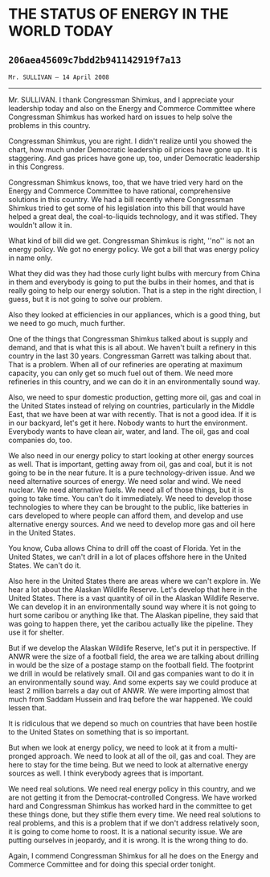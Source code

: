# THE STATUS OF ENERGY IN THE WORLD TODAY
## `206aea45609c7bdd2b941142919f7a13`
`Mr. SULLIVAN — 14 April 2008`

---


Mr. SULLIVAN. I thank Congressman Shimkus, and I appreciate your 
leadership today and also on the Energy and Commerce Committee where 
Congressman Shimkus has worked hard on issues to help solve the 
problems in this country.

Congressman Shimkus, you are right. I didn't realize until you showed 
the chart, how much under Democratic leadership oil prices have gone 
up. It is staggering. And gas prices have gone up, too, under 
Democratic leadership in this Congress.

Congressman Shimkus knows, too, that we have tried very hard on the 
Energy and Commerce Committee to have rational, comprehensive solutions 
in this country. We had a bill recently where Congressman Shimkus tried 
to get some of his legislation into this bill that would have helped a 
great deal, the coal-to-liquids technology, and it was stifled. They 
wouldn't allow it in.

What kind of bill did we get. Congressman Shimkus is right, ''no'' is 
not an energy policy. We got no energy policy. We got a bill that was 
energy policy in name only.



What they did was they had those curly light bulbs with mercury from 
China in them and everybody is going to put the bulbs in their homes, 
and that is really going to help our energy solution. That is a step in 
the right direction, I guess, but it is not going to solve our problem.

Also they looked at efficiencies in our appliances, which is a good 
thing, but we need to go much, much further.

One of the things that Congressman Shimkus talked about is supply and 
demand, and that is what this is all about. We haven't built a refinery 
in this country in the last 30 years. Congressman Garrett was talking 
about that. That is a problem. When all of our refineries are operating 
at maximum capacity, you can only get so much fuel out of them. We need 
more refineries in this country, and we can do it in an environmentally 
sound way.

Also, we need to spur domestic production, getting more oil, gas and 
coal in the United States instead of relying on countries, particularly 
in the Middle East, that we have been at war with recently. That is not 
a good idea. If it is in our backyard, let's get it here. Nobody wants 
to hurt the environment. Everybody wants to have clean air, water, and 
land. The oil, gas and coal companies do, too.

We also need in our energy policy to start looking at other energy 
sources as well. That is important, getting away from oil, gas and 
coal, but it is not going to be in the near future. It is a pure 
technology-driven issue. And we need alternative sources of energy. We 
need solar and wind. We need nuclear. We need alternative fuels. We 
need all of those things, but it is going to take time. You can't do it 
immediately. We need to develop those technologies to where they can be 
brought to the public, like batteries in cars developed to where people 
can afford them, and develop and use alternative energy sources. And we 
need to develop more gas and oil here in the United States.


You know, Cuba allows China to drill off the coast of Florida. Yet in 
the United States, we can't drill in a lot of places offshore here in 
the United States. We can't do it.

Also here in the United States there are areas where we can't explore 
in. We hear a lot about the Alaskan Wildlife Reserve. Let's develop 
that here in the United States. There is a vast quantity of oil in the 
Alaskan Wildlife Reserve. We can develop it in an environmentally sound 
way where it is not going to hurt some caribou or anything like that. 
The Alaskan pipeline, they said that was going to happen there, yet the 
caribou actually like the pipeline. They use it for shelter.

But if we develop the Alaskan Wildlife Reserve, let's put it in 
perspective. If ANWR were the size of a football field, the area we are 
talking about drilling in would be the size of a postage stamp on the 
football field. The footprint we drill in would be relatively small. 
Oil and gas companies want to do it in an environmentally sound way. 
And some experts say we could produce at least 2 million barrels a day 
out of ANWR. We were importing almost that much from Saddam Hussein and 
Iraq before the war happened. We could lessen that.

It is ridiculous that we depend so much on countries that have been 
hostile to the United States on something that is so important.

But when we look at energy policy, we need to look at it from a 
multi-pronged approach. We need to look at all of the oil, gas and 
coal. They are here to stay for the time being. But we need to look at 
alternative energy sources as well. I think everybody agrees that is 
important.

We need real solutions. We need real energy policy in this country, 
and we are not getting it from the Democrat-controlled Congress. We 
have worked hard and Congressman Shimkus has worked hard in the 
committee to get these things done, but they stifle them every time. We 
need real solutions to real problems, and this is a problem that if we 
don't address relatively soon, it is going to come home to roost. It is 
a national security issue. We are putting ourselves in jeopardy, and it 
is wrong. It is the wrong thing to do.

Again, I commend Congressman Shimkus for all he does on the Energy 
and Commerce Committee and for doing this special order tonight.